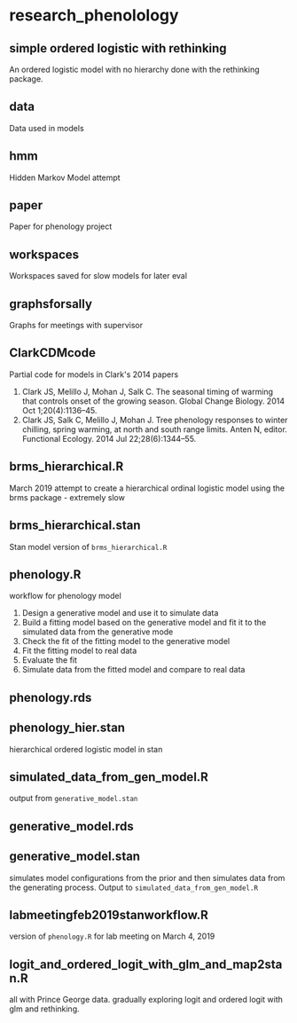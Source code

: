 # research_phenolology
 
## simple ordered logistic with rethinking

An ordered logistic model with no hierarchy done with the rethinking package.

## data

Data used in models

## hmm

Hidden Markov Model attempt

## paper

Paper for phenology project

## workspaces

Workspaces saved for slow models for later eval

## graphsforsally

Graphs for meetings with supervisor

## ClarkCDMcode
Partial code for models in Clark's 2014 papers

1. Clark JS, Melillo J, Mohan J, Salk C. The seasonal timing of warming that controls onset of the growing season. Global Change Biology. 2014 Oct 1;20(4):1136–45. 
2. Clark JS, Salk C, Melillo J, Mohan J. Tree phenology responses to winter chilling, spring warming, at north and south range limits. Anten N, editor. Functional Ecology. 2014 Jul 22;28(6):1344–55. 

## brms_hierarchical.R
March 2019 attempt to create a hierarchical ordinal logistic model using the brms package - extremely slow

## brms_hierarchical.stan
Stan model version of `brms_hierarchical.R`

## phenology.R
workflow for phenology model

1. Design a generative model and use it to simulate data
2. Build a fitting model based on the generative model and fit it to the simulated data from the generative mode
3. Check the fit of the fitting model to the generative model
4. Fit the fitting model to real data
5. Evaluate the fit
6. Simulate data from the fitted model and compare to real data

## phenology.rds

## phenology_hier.stan

hierarchical ordered logistic model in stan

## simulated_data_from_gen_model.R
output from `generative_model.stan` 

## generative_model.rds

## generative_model.stan
simulates model configurations from the prior and then simulates data from the generating process. Output to `simulated_data_from_gen_model.R`

## labmeetingfeb2019stanworkflow.R
version of `phenology.R` for lab meeting on March 4, 2019

## logit_and_ordered_logit_with_glm_and_map2stan.R
all with Prince George data. gradually exploring logit and ordered logit with glm and rethinking.



